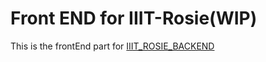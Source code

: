 # Front END for IIIT-Rosie(WIP)

This is the frontEnd part for [IIIT_ROSIE_BACKEND](https://github.com/p-society/Online_Rosei)
